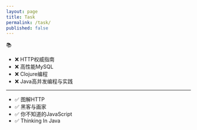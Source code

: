 ```yaml
---
layout: page
title: Task
permalink: /task/
published: false
---
```


📚

- ❌ HTTP权威指南
- ❌ 高性能MySQL
- ❌ Clojure编程
- ❌ Java高并发编程与实践

---

- ✅ 图解HTTP
- ✅ 黑客与画家
- ✅ 你不知道的JavaScript
- ✅ Thinking In Java
